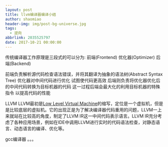```yaml
---
layout: post
title: llvm编译器编译小结
author: shaomiao
header-img: img/post-bg-universe.jpg
tags:
  - 逆向
abbrlink: 2035525797
date: 2017-10-21 00:00:00
---
```

传统编译器工作原理是三段式的可以分为:
前端(Frontend)
优化器(Optimizer)
后端(Backend)

前端负责解析源代码检查语法错误，并将其翻译为抽象的语法树(Abstract Syntax Tree) 
优化器对中间代码进行优化 试图使代码更高效 
后端则负责将优化器优化后的中间代码转换为目标机器的代码 这一过程后端会最大化的利用目标机器的特殊指令 以提高代码的性能

LLVM
LLVM最初是[Low Level Virtual Machine](http://en.wikipedia.org/wiki/Llvm)的缩写，定位是一个虚拟机，但是是比较底层的虚拟机。它的出现正是为了解决编译器代码重用的问题，LLVM一上来就站在比较高的角度，制定了LLVM IR这一中间代码表示语言。LLVM IR充分考虑了各种应用场景，例如在IDE中调用LLVM进行实时的代码语法检查，对静态语言、动态语言的编译、优化等。


gcc编译器
。。。
